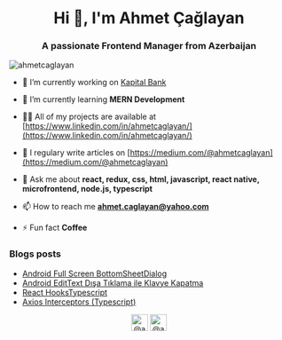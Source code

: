 <h1 align="center">Hi 👋, I'm Ahmet Çağlayan</h1>
<h3 align="center">A passionate Frontend Manager from Azerbaijan</h3>

<p align="left"> <img src="https://komarev.com/ghpvc/?username=ahmetcaglayan" alt="ahmetcaglayan" /> </p>

- 🔭 I’m currently working on [Kapital Bank](https://pasha-holding.az/en/banking/kapital-bank/) 

- 🌱 I’m currently learning **MERN Development**

- 👨‍💻 All of my projects are available at [https://www.linkedin.com/in/ahmetcaglayan/](https://www.linkedin.com/in/ahmetcaglayan/)

- 📝 I regulary write articles on [https://medium.com/@ahmetcaglayan](https://medium.com/@ahmetcaglayan)

- 💬 Ask me about **react, redux, css, html, javascript, react native, microfrontend, node.js, typescript**

- 📫 How to reach me **ahmet.caglayan@yahoo.com**

- ⚡ Fun fact **Coffee**

### Blogs posts
<!-- BLOG-POST-LIST:START -->
- [Android Full Screen BottomSheetDialog](https://medium.com/@ahmetcaglayan/android-full-screen-bottomsheetdialog-5502e24ef990?source=rss-c9f45ec080cf------2)
- [Android EditText Dışa Tıklama ile Klavye Kapatma](https://medium.com/@ahmetcaglayan/android-edittext-d%C4%B1%C5%9Fa-t%C4%B1klama-ile-klavye-kapatma-807ad1d42510?source=rss-c9f45ec080cf------2)
- [React HooksTypescript](https://medium.com/@ahmetcaglayan/react-hookstypescript-473fd1c2769c?source=rss-c9f45ec080cf------2)
- [Axios Interceptors (Typescript)](https://medium.com/@ahmetcaglayan/axios-interceptors-typescript-13dc26c61b74?source=rss-c9f45ec080cf------2)
<!-- BLOG-POST-LIST:END -->

<p align="center">
<a href="https://linkedin.com/in/@ahmetcaglayan" target="blank"><img align="center" src="https://cdn.jsdelivr.net/npm/simple-icons@3.0.1/icons/linkedin.svg" alt="@ahmetcaglayan" height="30" width="30" /></a>
<a href="https://medium.com/@ahmetcaglayan" target="blank"><img align="center" src="https://cdn.jsdelivr.net/npm/simple-icons@3.0.1/icons/medium.svg" alt="@ahmetcaglayan" height="30" width="30" /></a>
</p>
